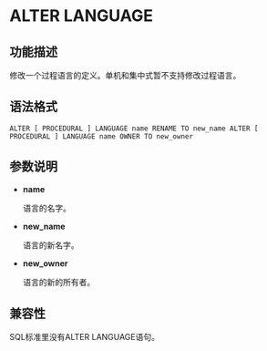 # ALTER LANGUAGE

## 功能描述<a name="section113331284191"></a>

修改一个过程语言的定义。单机和集中式暂不支持修改过程语言。

## 语法格式<a name="section122664751912"></a>

```
ALTER [ PROCEDURAL ] LANGUAGE name RENAME TO new_name ALTER [ PROCEDURAL ] LANGUAGE name OWNER TO new_owner
```

## 参数说明<a name="section48568352146"></a>

-   **name**

    语言的名字。

-   **new\_name**

    语言的新名字。

-   **new\_owner**

    语言的新的所有者。


## 兼容性<a name="section446220148329"></a>

SQL标准里没有ALTER LANGUAGE语句。
